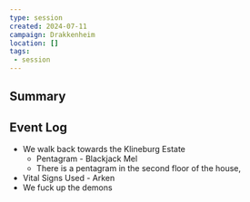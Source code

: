 ```yaml
---
type: session
created: 2024-07-11
campaign: Drakkenheim
location: []
tags:
 - session
---
```



## Summary

## Event Log

- We walk back towards the Klineburg Estate
	- Pentagram - Blackjack Mel
	- There is a pentagram in the second floor of the house, 
- Vital Signs Used - Arken
- We fuck up the demons

